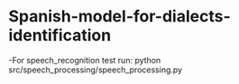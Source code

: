 # Spanish-model-for-dialects-identification

-For speech_recognition test run: python src/speech_processing/speech_processing.py